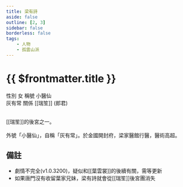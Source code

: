 ```yaml
---
title: 梁有詩
aside: false
outline: [2, 3]
sidebar: false
borderless: false
tags:
    - 人物
    - 孤雲山派
---
```


# {{ $frontmatter.title }}

<ChTabs position="bottom">
	<ChTab title="梁有詩">
		<Ch src='/images/characters/special830/normal.png' position='right'/>
		<ChName nameZh='梁有詩' nameEn='Liang You Shi' position='right' />
		<ChTable>
			<ChTr>
				<ChTd isTitle=true>
					性別
				</ChTd>
				<ChTd>
					女
				</ChTd>
			</ChTr>
			<ChTr>
				<ChTd isTitle=true>
					稱號
				</ChTd>
				<ChTd>
					小醫仙<br>灰有常
				</ChTd>
			</ChTr>
			<ChTr>
				<ChTd isTitle=true position='center'>
					關係
				</ChTd>
			</ChTr>
			<ChTr>
				<ChTd position='center'>
					[[瑞笙]] (郎君)
				</ChTd>
			</ChTr>
		</ChTable>
	</ChTab>
</ChTabs>
<br><br>

[[瑞笙]]的後宮之一。
<br><br>
外號「小醫仙」，自稱「灰有常」。於金國開封府，梁家醫館行醫，醫術高超。

## 備註

- 劇情不完全(v1.0.3200)，疑似和[[葉雲裳]]的後續有關，需等更新
- 如果唐門沒有收留葉家兄妹，梁有詩就會從[[瑞笙]]後宮團消失